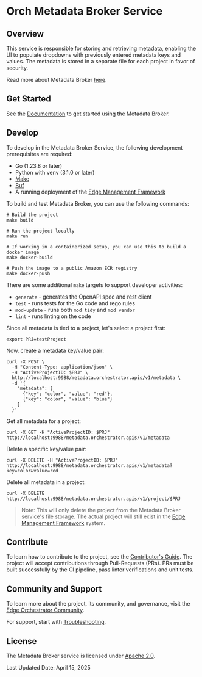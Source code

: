 # Orch Metadata Broker Service

## Overview

This service is responsible for storing and retrieving metadata, enabling the UI to populate dropdowns with previously entered metadata keys and values. The metadata is stored in a separate file for each project in favor of security.

Read more about Metadata Broker [here](https://github.com/open-edge-platform/orch-metadata-broker/blob/main/docs/metadata-broker.md).

## Get Started

See the [Documentation](https://docs.openedgeplatform.intel.com/edge-manage-docs/main/user_guide/get_started_guide/index.html) to get started using the Metadata Broker.

## Develop

To develop in the Metadata Broker Service, the following development prerequisites are required:

- Go (1.23.8 or later)
- Python with venv (3.1.0 or later)
- [Make](https://www.gnu.org/software/make)
- [Buf](https://github.com/bufbuild/buf)
- A running deployment of the [Edge Management Framework](https://github.com/open-edge-platform/edge-manageability-framework?tab=readme-ov-file)

To build and test Metadata Broker, you can use the following commands:
```shell
# Build the project
make build

# Run the project locally
make run

# If working in a containerized setup, you can use this to build a docker image
make docker-build

# Push the image to a public Amazon ECR registry
make docker-push
```

There are some additional `make` targets to support developer activities:

- `generate` - generates the OpenAPI spec and rest client
- `test` - runs tests for the Go code and rego rules
- `mod-update` - runs both `mod tidy` and `mod vendor`
- `lint` - runs linting on the code

Since all metadata is tied to a project, let's select a project first:

```shell
export PRJ=testProject
```

Now, create a metadata key/value pair:

```shell
curl -X POST \
  -H "Content-Type: application/json" \
  -H "ActiveProjectID: $PRJ" \
  http://localhost:9988/metadata.orchestrator.apis/v1/metadata \
  -d '{
    "metadata": [
      {"key": "color", "value": "red"},
      {"key": "color", "value": "blue"}
    ]
  }'
```

Get all metadata for a project:

```shell
curl -X GET -H "ActiveProjectID: $PRJ" http://localhost:9988/metadata.orchestrator.apis/v1/metadata
```

Delete a specific key/value pair:

```shell
curl -X DELETE -H "ActiveProjectID: $PRJ" http://localhost:9988/metadata.orchestrator.apis/v1/metadata?key=color&value=red
```

Delete all metadata in a project:

```shell
curl -X DELETE http://localhost:9988/metadata.orchestrator.apis/v1/project/$PRJ
```
> Note: This will only delete the project from the Metadata Broker service's file storage. The actual project will still exist in the [Edge Management Framework](https://github.com/open-edge-platform/edge-manageability-framework?tab=readme-ov-file) system.

## Contribute

To learn how to contribute to the project, see the [Contributor's
Guide](https://docs.openedgeplatform.intel.com/edge-manage-docs/main/developer_guide/contributor_guide/index.html). The project will accept contributions through Pull-Requests (PRs). PRs must be built successfully by the CI pipeline, pass linter verifications and unit tests.

## Community and Support

To learn more about the project, its community, and governance, visit
the [Edge Orchestrator Community](https://github.com/open-edge-platform).

For support, start with [Troubleshooting](https://docs.openedgeplatform.intel.com/edge-manage-docs/main/developer_guide/troubleshooting/index.html).

## License

The Metadata Broker service is licensed under [Apache 2.0](https://www.apache.org/licenses/LICENSE-2.0).

Last Updated Date: April 15, 2025